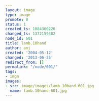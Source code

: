 ```yaml
---
layout: image
type: image
promote: 0
status: 1
created_ts: 1084360226
changed_ts: 1372159382
node_id: 601
title: lamb.10hand
author: anj
created: '2004-05-12'
changed: '2013-06-25'
redirect_from: []
permalink: "/node/601/"
tags:
- imgn
images:
- src: image/images/lamb.10hand-601.jpg
  name: lamb.10hand-601.jpg
---
```


